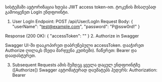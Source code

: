 სისტემაში ავტორიზაცია ხდება JWT access token-ით. ტოკენის მისაღებად გამოიყენეთ LogIn ენდფოინტი.

1. User LogIn
Endpoint: POST /api/User/LogIn
Request Body:
{
  "userName": "test@example.com",
  "password": "P@ssw0rd!"
}

Response (200 OK):
{
  "accessToken": "<JWT token>"
}
2. Authorize in Swagger

Swagger UI-ში დააკოპირეთ დაბრუნებული accessToken.
დააჭირეთ Authorize ღილაკს (ზედა მარჯვენა კუთხეში).
ჩაწერეთ:
Bearer <accessToken>
და დაადასტურეთ.

3. Subsequent Requests
ამის შემდეგ ყველა დაცულ ენდფოინტზე ([Authorize]) Swagger ავტომატურად დაუმატებს ჰედერს:
Authorization: Bearer <JWT token>
